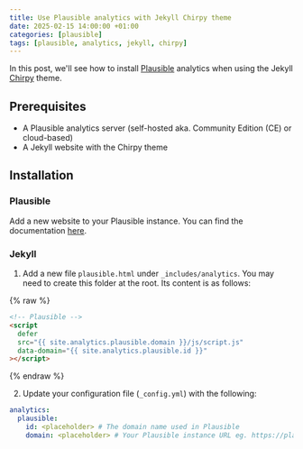 ```yaml
---
title: Use Plausible analytics with Jekyll Chirpy theme
date: 2025-02-15 14:00:00 +01:00
categories: [plausible]
tags: [plausible, analytics, jekyll, chirpy]
---
```


In this post, we'll see how to install [Plausible](https://plausible.io) analytics when using the Jekyll [Chirpy](https://github.com/cotes2020/jekyll-theme-chirpy) theme.

## Prerequisites

- A Plausible analytics server (self-hosted aka. Community Edition (CE) or cloud-based)
- A Jekyll website with the Chirpy theme

## Installation

### Plausible

Add a new website to your Plausible instance. You can find the documentation [here](https://plausible.io/docs/add-website).

### Jekyll

1. Add a new file `plausible.html` under `_includes/analytics`. You may need to create this folder at the root.
   Its content is as follows:

{% raw %}

```html
<!-- Plausible -->
<script
  defer
  src="{{ site.analytics.plausible.domain }}/js/script.js"
  data-domain="{{ site.analytics.plausible.id }}"
></script>
```

{% endraw %}

2. Update your configuration file (`_config.yml`) with the following:

```yaml
analytics:
  plausible:
    id: <placeholder> # The domain name used in Plausible
    domain: <placeholder> # Your Plausible instance URL eg. https://plausible.example.com or https://plausible.io
```
